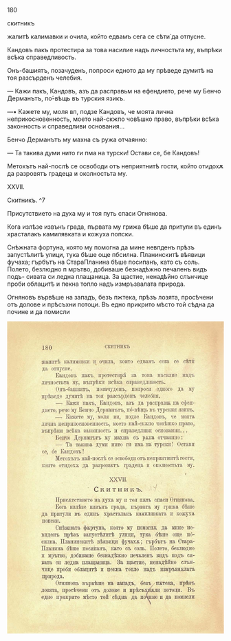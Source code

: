 ﻿180

скитникъ

жалитѣ калимавки и очила, който едвамъ сега се сѣти́ да отпусне.

Кандовъ пакъ протестира за това насилие надъ личностьта му, въпрѣки всѣка справедливость.

Онъ-башиятъ, позачуденъ, попроси едното да му прѣведе думитѣ на тоя разсърденъ челебия.

— Кажи пакъ, Кандовъ, азъ да расправьм на ефендието, рече му Бенчо Дерманътъ, по́-вѣщь въ турския язикъ.

—• Кажете му, моля вп, подзе Кандовъ, че моята лична неприкосновенность, моето най-скжпо човѣшко право, въпрѣки всѣка законность и справедливи основания...

Бенчо Дерманътъ му махна съ ружа отчаянно:

— Та такива думи нито ги пма на турски! Остави се, бе Кандовъ!

Метохътъ най-послѣ се освободи отъ неприятнитѣ гости, който отидохѫ да разровятъ градеца и околностьта му.

XXVII.

Скитникъ. ^7

Присутствието на духа му и тоя путь спаси Огнянова.

Кога излѣзе извънъ града, първата му грижа бѣше да притули въ единъ храсталакъ камилявката и кожуха попски.

Снѣжната фортуна, която му помогна да мине невпденъ прѣзъ запустѣлитѣ улици, тука бѣше още пбсилна. Планинскитѣ вѣявици фучаха; гърбътъ на СтараПланина бѣше посипанъ, като съ соль. Полето, безлюдно п мрътво, добиваше безнадѣжно печаленъ видъ подъ- сивата си ледна плащаница. За щастие, ненадѣйно слънчице проби облацитѣ и пекна топло надъ измръзвалата природа.

Огняновъ вървѣше на западъ, безъ пжтека, прѣзъ лозята, просѣчени отъ долове и прѣсъхни потоци. Въ едно прикрито мѣсто той сѣдна да почине и да помисли

![original](../images/205.jpg)

